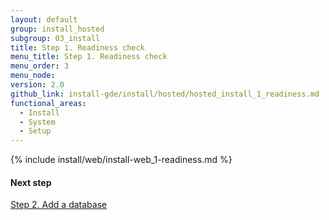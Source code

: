 ```yaml
---
layout: default
group: install_hosted
subgroup: 03_install
title: Step 1. Readiness check
menu_title: Step 1. Readiness check
menu_order: 3
menu_node:
version: 2.0
github_link: install-gde/install/hosted/hosted_install_1_readiness.md
functional_areas:
  - Install
  - System
  - Setup
---
```


{% include install/web/install-web_1-readiness.md %}

#### Next step
<a href="{{page.baseurl}}/install-gde/install/hosted/hosted_install_2_db.html">Step 2. Add a database</a>

